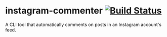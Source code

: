 # instagram-commenter [![Build Status](https://travis-ci.com/chewyiscrunchy/instagram-commenter.svg?branch=main)](https://travis-ci.com/chewyiscrunchy/instagram-commenter)

A CLI tool that automatically comments on posts in an Instagram account's feed.
